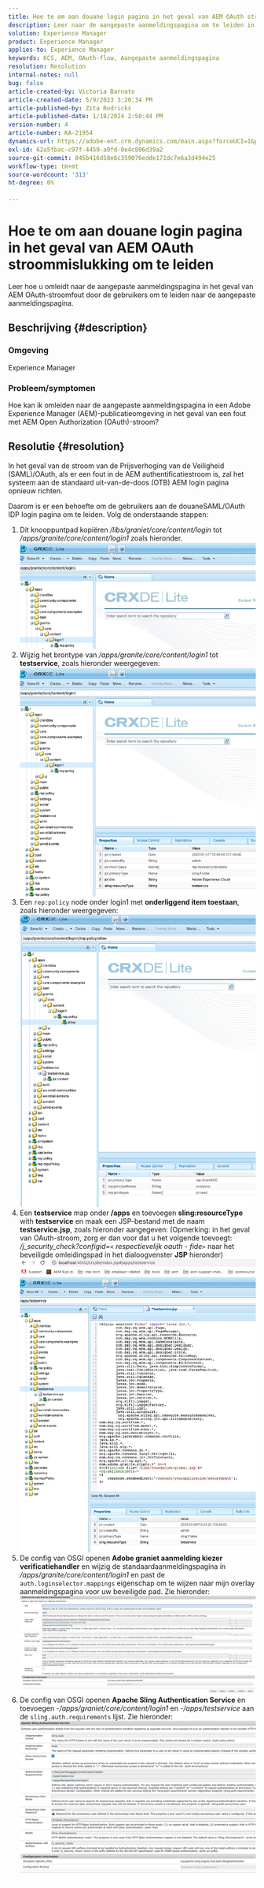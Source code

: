 ```yaml
---
title: Hoe te om aan douane login pagina in het geval van AEM OAuth stroommislukking om te leiden
description: Leer naar de aangepaste aanmeldingspagina om te leiden in het geval van AEM OAuth-stroomfout.
solution: Experience Manager
product: Experience Manager
applies-to: Experience Manager
keywords: KCS, AEM, OAuth-flow, Aangepaste aanmeldingspagina
resolution: Resolution
internal-notes: null
bug: false
article-created-by: Victoria Barnato
article-created-date: 5/9/2023 3:20:34 PM
article-published-by: Zita Rodricks
article-published-date: 1/18/2024 2:50:44 PM
version-number: 4
article-number: KA-21954
dynamics-url: https://adobe-ent.crm.dynamics.com/main.aspx?forceUCI=1&pagetype=entityrecord&etn=knowledgearticle&id=08a22b08-7dee-ed11-8849-6045bd0065b6
exl-id: 62a5fbac-c97f-4459-a9fd-0e4c806d39a2
source-git-commit: 845b416d58e6c359076edde171dc7e6a3d494e25
workflow-type: tm+mt
source-wordcount: '313'
ht-degree: 0%

---
```


# Hoe te om aan douane login pagina in het geval van AEM OAuth stroommislukking om te leiden


Leer hoe u omleidt naar de aangepaste aanmeldingspagina in het geval van AEM OAuth-stroomfout door de gebruikers om te leiden naar de aangepaste aanmeldingspagina.

## Beschrijving {#description}


### <b>Omgeving</b>

Experience Manager



### <b>Probleem/symptomen</b>

Hoe kan ik omleiden naar de aangepaste aanmeldingspagina in een Adobe Experience Manager (AEM)-publicatieomgeving in het geval van een fout met AEM Open Authorization (OAuth)-stroom?


## Resolutie {#resolution}


In het geval van de stroom van de Prijsverhoging van de Veiligheid (SAML)/OAuth, als er een fout in de AEM authentificatiestroom is, zal het systeem aan de standaard uit-van-de-doos (OTB) AEM login pagina opnieuw richten.

Daarom is er een behoefte om de gebruikers aan de douaneSAML/OAuth IDP login pagina om te leiden. Volg de onderstaande stappen:

1. Dit knooppuntpad kopiëren */libs/graniet/core/content/login* tot */apps/granite/core/content/login1* zoals hieronder.![](assets/704db5a9-53eb-ed11-a7c6-6045bd006e5a.png)
2. Wijzig het brontype van */apps/granite/core/content/login1* tot <b>testservice</b>, zoals hieronder weergegeven:![](assets/25e0ebb5-ede4-ed11-a7c7-6045bd006a22.png)
3. Een `rep:policy` node onder login1 met <b>onderliggend item toestaan</b>, zoals hieronder weergegeven:![](assets/cc0347ce-ede4-ed11-a7c7-6045bd006a22.png)
4. Een <b>testservice</b> map onder <b>/apps</b> en toevoegen <b>sling:resourceType</b> with <b>testservice</b> en maak een JSP-bestand met de naam <b>testservice.jsp</b>, zoals hieronder aangegeven: (Opmerking: in het geval van OAuth-stroom, zorg er dan voor dat u het volgende toevoegt: */j_security_check?configid=`<` respectievelijk oauth - fide`>`* naar het beveiligde omleidingspad in het dialoogvenster <b>JSP</b> hieronder)![](assets/aec657e1-ede4-ed11-a7c7-6045bd006a22.png)
5. De config van OSGI openen <b>Adobe graniet aanmelding kiezer verificatiehandler</b> en wijzig de standaardaanmeldingspagina in */apps/granite/core/content/login1* en past de `auth.loginselector.mappings` eigenschap om te wijzen naar mijn overlay aanmeldingspagina voor uw beveiligde pad. Zie hieronder:![](assets/b45869f6-ede4-ed11-a7c7-6045bd006a22.png)
6. De config van OSGI openen <b>Apache Sling Authentication Service</b> en toevoegen *-/apps/graniet/core/content/login1* en *-/apps/testservice* aan de `sling.auth.requirements` lijst. Zie hieronder:![](assets/494fad08-eee4-ed11-a7c7-6045bd006a22.png)
